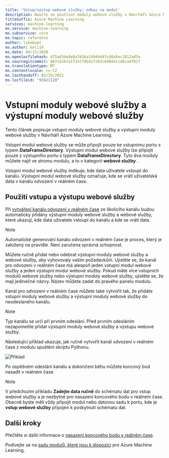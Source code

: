 ```yaml
---
title: 'Vstup/výstup webové služby: odkaz na modul'
description: Naučte se používat moduly webové služby v Návrháři Azure Machine Learning ke správě vstupů a výstupů.
titleSuffix: Azure Machine Learning
services: machine-learning
ms.service: machine-learning
ms.subservice: core
ms.topic: reference
author: likebupt
ms.author: keli19
ms.date: 04/13/2020
ms.openlocfilehash: 475ad3de8e0a7636a14949d4fcd8a5ec2812ad5e
ms.sourcegitcommit: 867cb1b7a1f3a1f0b427282c648d411d0ca4f81f
ms.translationtype: MT
ms.contentlocale: cs-CZ
ms.lasthandoff: 03/19/2021
ms.locfileid: "93421120"
---
```

# <a name="web-service-input-and-web-service-output-modules"></a>Vstupní moduly webové služby a výstupní moduly webové služby

Tento článek popisuje vstupní moduly webové služby a výstupní moduly webové služby v Návrháři Azure Machine Learning.

Vstupní modul webové služby se může připojit pouze ke vstupnímu portu s typem **DataFrameDirectory**. Výstupní modul webové služby lze připojit pouze z výstupního portu s typem **DataFrameDirectory**. Tyto dva moduly můžete najít ve stromu modulu, a to v kategorii **webové služby** . 

Vstupní modul webové služby indikuje, kde data uživatele vstoupí do kanálu. Výstupní modul webové služby označuje, kde se vrátí uživatelská data v kanálu odvození v reálném čase.

## <a name="how-to-use-web-service-input-and-output"></a>Použití vstupu a výstupu webové služby

Při [vytváření kanálu odvození v reálném čase](../tutorial-designer-automobile-price-deploy.md#create-a-real-time-inference-pipeline) ze školicího kanálu budou automaticky přidány výstupní moduly webové služby a webové služby, které ukazují, kde data uživatele vstoupí do kanálu a kde se vrátí data. 

> [!NOTE]
> Automatické generování kanálu odvození v reálném čase je proces, který je založený na pravidle. Není zaručena správná schopnost. 

Můžete ručně přidat nebo odebrat výstupní moduly webové služby a webové služby, aby vyhovovaly vašim požadavkům. Ujistěte se, že kanál pro odvození v reálném čase má alespoň jeden vstupní modul webové služby a jeden výstupní modul webové služby. Pokud máte více vstupních modulů webové služby nebo výstupní moduly webové služby, ujistěte se, že mají jedinečné názvy. Název můžete zadat do pravého panelu modulu.

Kanál pro odvození v reálném čase můžete také vytvořit tak, že přidáte vstupní moduly webové služby a výstupní moduly webové služby do neodeslaného kanálu.

> [!NOTE]
> Typ kanálu se určí při prvním odeslání. Před prvním odesláním nezapomeňte přidat výstupní moduly webové služby a výstupu webové služby.

Následující příklad ukazuje, jak ručně vytvořit kanál odvození v reálném čase z modulu spuštění skriptu Pythonu. 

![Příklad](media/module/web-service-input-output-example.png)
   
Po úspěšném odeslání kanálu a dokončení běhu můžete koncový bod nasadit v reálném čase.
   
> [!NOTE]
>  V předchozím příkladu **Zadejte data ručně** do schématu dat pro vstup webové služby a je nezbytné pro nasazení koncového bodu v reálném čase. Obecně byste měli vždy připojit modul nebo datovou sadu k portu, kde je **vstup webové služby** připojen k poskytnutí schématu dat.
   
## <a name="next-steps"></a>Další kroky
Přečtěte si další informace o [nasazení koncového bodu v reálném čase](../tutorial-designer-automobile-price-deploy.md#deploy-the-real-time-endpoint).

Podívejte se na [sadu modulů, které jsou k dispozici](module-reference.md) pro Azure Machine Learning.